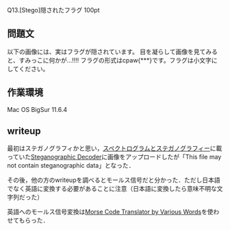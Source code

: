 Q13.[Stego]隠されたフラグ
100pt
## 問題文
以下の画像には、実はフラグが隠されています。
目を凝らして画像を見てみると、すみっこに何かが…!!!!
フラグの形式はcpaw{***}です。フラグは小文字にしてください。

## 作業環境
Mac OS BigSur 11.6.4

## writeup
最初はステガノグラフィかと思い，[スペクトログラムとステガノグラフィー](https://qiita.com/Brutus/items/7a3eecf2e42d11d88e82#%E3%82%B9%E3%83%86%E3%82%AC%E3%83%8E%E3%82%B0%E3%83%A9%E3%83%95%E3%82%A3%E3%83%BC)に載っていた[Steganographic Decoder](https://futureboy.us/stegano/decinput.html)に画像をアップロードしたが「This file may not contain steganographic data」となった．

その後，他の方のwriteupを調べるとモールス信号だと分かった．ただし日本語でなく英語に変換する必要があることに注意（日本語に変換したら意味不明な文字列だった）

英語へのモールス信号変換は[Morse Code Translator by Various Words](https://morse.ariafloat.com/en/)を使わせてもらった．
